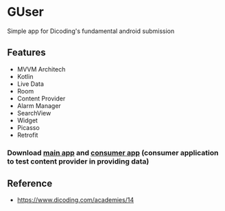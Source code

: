 # GUser
Simple app for Dicoding's fundamental android submission 

## Features
* MVVM Architech
* Kotlin
* Live Data
* Room
* Content Provider
* Alarm Manager
* SearchView
* Widget
* Picasso
* Retrofit

### Download [main app](https://github.com/shidqi75/Github-user-app/blob/master/apk/GUser.apk) and [consumer app](https://github.com/shidqi75/Github-user-app/blob/master/apk/FavGUser.apk) (consumer application to test content provider in providing data)

## Reference
* https://www.dicoding.com/academies/14
